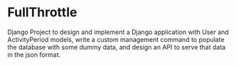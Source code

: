 # FullThrottle
Django Project to design and implement a Django application with User and ActivityPeriod models, write a custom management command to populate the database with some dummy data, and design an API to serve that data in the json format.
